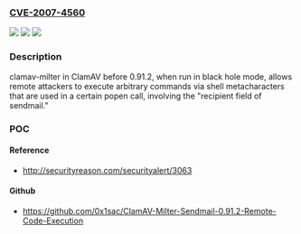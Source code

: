 ### [CVE-2007-4560](https://cve.mitre.org/cgi-bin/cvename.cgi?name=CVE-2007-4560)
![](https://img.shields.io/static/v1?label=Product&message=n%2Fa&color=blue)
![](https://img.shields.io/static/v1?label=Version&message=n%2Fa&color=blue)
![](https://img.shields.io/static/v1?label=Vulnerability&message=n%2Fa&color=brighgreen)

### Description

clamav-milter in ClamAV before 0.91.2, when run in black hole mode, allows remote attackers to execute arbitrary commands via shell metacharacters that are used in a certain popen call, involving the "recipient field of sendmail."

### POC

#### Reference
- http://securityreason.com/securityalert/3063

#### Github
- https://github.com/0x1sac/ClamAV-Milter-Sendmail-0.91.2-Remote-Code-Execution

